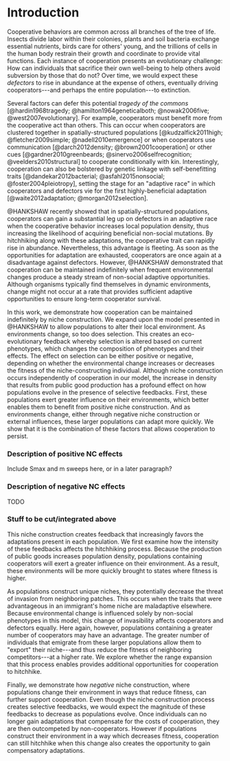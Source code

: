 # Introduction

Cooperative behaviors are common across all branches of the tree of life. Insects divide labor within their colonies, plants and soil bacteria exchange essential nutrients, birds care for others' young, and the trillions of cells in the human body restrain their growth and coordinate to provide vital functions. Each instance of cooperation presents an evolutionary challenge: How can individuals that sacrifice their own well-being to help others avoid subversion by those that do not? Over time, we would expect these *defectors* to rise in abundance at the expense of others, eventually driving cooperators---and perhaps the entire population---to extinction.

Several factors can defer this potential *tragedy of the commons* [@hardin1968tragedy; @hamilton1964geneticalboth; @nowak2006five; @west2007evolutionary]. For example, cooperators must benefit more from the cooperative act than others. This can occur when cooperators are clustered together in spatially-structured populations [@kudzalfick2011high; @fletcher2009simple; @nadell2010emergence] or when cooperators use communication [@darch2012density; @brown2001cooperation] or other cues [@gardner2010greenbeards; @sinervo2006selfrecognition; @veelders2010structural] to cooperate conditionally with kin. Interestingly, cooperation can also be bolstered by genetic linkage with self-benefitting traits [@dandekar2012bacterial; @asfahl2015nonsocial; @foster2004pleiotropy], setting the stage for an "adaptive race" in which cooperators and defectors vie for the first highly-beneficial adaptation [@waite2012adaptation; @morgan2012selection].

@HANKSHAW recently showed that in spatially-structured populations, cooperators can gain a substantial leg up on defectors in an adaptive race when the cooperative behavior increases local population density, thus increasing the likelihood of acquiring beneficial non-social mutations. By hitchhiking along with these adaptations, the cooperative trait can rapidly rise in abundance. Nevertheless, this advantage is fleeting. As soon as the opportunities for adaptation are exhausted, cooperators are once again at a disadvantage against defectors. However, @HANKSHAW demonstrated that cooperation can be maintained indefinitely when frequent environmental changes produce a steady stream of non-social adaptive opportunities. Although organisms typically find themselves in dynamic environments, change might not occur at a rate that provides sufficient adaptive opportunities to ensure long-term cooperator survival.

In this work, we demonstrate how cooperation can be maintained indefinitely by niche construction. We expand upon the model presented in @HANKSHAW to allow populations to alter their local environment. As environments change, so too does selection. This creates an eco-evolutionary feedback whereby selection is altered based on current phenotypes, which changes the composition of phenotypes and their effects. The effect on selection can be either positive or negative, depending on whether the environmental change increases or decreases the fitness of the niche-constructing individual. Although niche construction occurs independently of cooperation in our model, the increase in density that results from public good production has a profound effect on how populations evolve in the presence of selective feedbacks. First, these populations exert greater influence on their environments, which better enables them to benefit from positive niche construction. And as environments change, either through negative niche construction or external influences, these larger populations can adapt more quickly. We show that it is the combination of these factors that allows cooperation to persist.

### Description of positive NC effects
Include Smax and m sweeps here, or in a later paragraph?


### Description of negative NC effects

TODO


### Stuff to be cut/integrated above

This niche construction creates feedback that increasingly favors the adaptations present in each population. We first examine how the intensity of these feedbacks affects the hitchhiking process. Because the production of public goods increases population density, populations containing cooperators will exert a greater influence on their environment. As a result, these environments will be more quickly brought to states where fitness is higher.

As populations construct unique niches, they potentially decrease the threat of invasion from neighboring patches. This occurs when the traits that were advantageous in an immigrant's home niche are maladaptive elsewhere. Because environmental change is influenced solely by non-social phenotypes in this model, this change of invasibility affects cooperators and defectors equally. Here again, however, populations containing a greater number of cooperators may have an advantage. The greater number of individuals that emigrate from these larger populations allow them to "export" their niche---and thus reduce the fitness of neighboring competitors---at a higher rate. We explore whether the range expansion that this process enables provides additional opportunities for cooperation to hitchhike.

Finally, we demonstrate how *negative* niche construction, where populations change their environment in ways that reduce fitness, can further support cooperation. Even though the niche construction process creates selective feedbacks, we would expect the magnitude of these feedbacks to decrease as populations evolve. Once individuals can no longer gain adaptations that compensate for the costs of cooperation, they are then outcompeted by non-cooperators. However if populations construct their environment in a way which decreases fitness, cooperation can still hitchhike when this change also creates the opportunity to gain compensatory adaptations.

